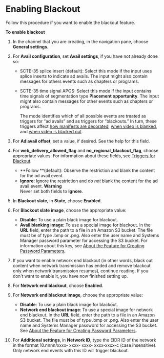 # Enabling Blackout<a name="procedure-enable-blackout"></a>

Follow this procedure if you want to enable the blackout feature\.

**To enable blackout**

1. In the channel that you are creating, in the navigation pane, choose **General settings**\. 

1. For **Avail configuration**, set **Avail settings**, if you have not already done so: 
   + SCTE\-35 splice insert \(default\): Select this mode if the input uses splice inserts to indicate ad avails\. The input might also contain messages for others events such as chapters or programs\. 
   + SCTE\-35 time signal APOS: Select this mode if the input contains time signals of segmentation type **Placement opportunity**\. The input might also contain messages for other events such as chapters or programs\. 

     The mode identifies which of all possible events are treated as triggers for “ad avails” and as triggers for “blackouts\.” In turn, these triggers affect [how manifests are decorated](how-scte-35-events-are-handled-in-manifests.md), [when video is blanked](triggers-for-ad-avail-blanking.md), and [when video is blacked out](triggers-for-blackout.md)\. 

1. For **Ad avail offset**, set a value, if desired\. See the help for this field\.

1. For **web\_delivery\_allowed\_flag** and **no\_regional\_blackout\_flag**, choose appropriate values\. For information about these fields, see [Triggers for Blackout](triggers-for-blackout.md)\.
   + **Follow **\(default\): Observe the restriction and blank the content for the ad avail event\.
   + **Ignore**: Ignore the restriction and do *not* blank the content for the ad avail event\.
**Warning**  
Never set both fields to **Ignore**\.

1. In **Blackout slate**, in **State**, choose **Enabled**\.

1. For **Blackout slate image**, choose the appropriate value:
   + **Disable**: To use a plain black image for blackout\.
   + **Avail blanking image**: To use a special image for blackout\. In the **URL** field, enter the path to a file in an Amazon S3 bucket\. The file must be of type \.bmp or \.png\. Also enter the user name and Systems Manager password parameter for accessing the S3 bucket\. For information about this key, see [About the Feature for Creating Password Parameters](requirements-for-EC2.md#about-EC2Password)\.

1. If you want to enable network end blackout \(in other words, black out content when network transmission has ended and remove blackout only when network transmission resumes\), continue reading\. If you don't want to enable it, you have now finished setting up\. 

1. For **Network end blackout**, choose **Enabled**\.

1. For **Network end blackout image**, choose the appropriate value:
   + **Disable**: To use a plain black image for blackout\.
   + **Network end blackout image**: To use a special image for network end blackout\. In the **URL** field, enter the path to a file in an Amazon S3 bucket\. The file must be of type \.bmp or \.png\. Also enter the user name and Systems Manager password for accessing the S3 bucket\. See [About the Feature for Creating Password Parameters](requirements-for-EC2.md#about-EC2Password)\.

1. For **Additional settings**, in **Network ID**, type the EIDR ID of the network in the format 10\.nnnn/xxxx\- xxxx\- xxxx\- xxxx\-xxxx\-c \(case insensitive\)\. Only network end events with this ID will trigger blackout\.